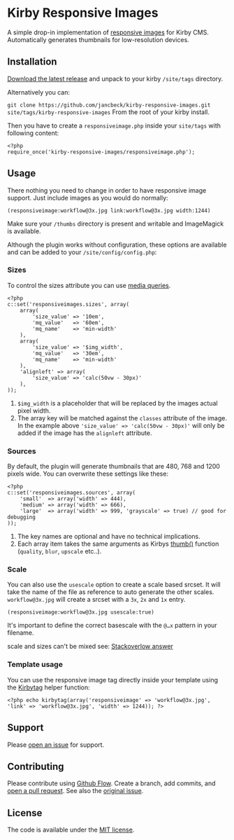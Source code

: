 # Kirby Responsive Images

A simple drop-in implementation of [responsive images](https://responsiveimages.org/) for Kirby CMS. Automatically generates thumbnails for low-resolution devices.

## Installation

[Download the latest release](https://github.com/jancbeck/kirby-responsive-images/releases/) and unpack to your kirby `/site/tags` directory.

Alternatively you can:

``git clone https://github.com/jancbeck/kirby-responsive-images.git site/tags/kirby-responsive-images``
From the root of your kirby install. 

Then you have to create a ``responsiveimage.php`` inside your ``site/tags`` with following content:

```
<?php
require_once('kirby-responsive-images/responsiveimage.php');
```

## Usage

There nothing you need to change in order to have responsive image support. Just include images as you would do normally:

`(responsiveimage:workflow@3x.jpg link:workflow@3x.jpg width:1244)`

Make sure your `/thumbs` directory is present and writable and ImageMagick is available.

Although the plugin works without configuration, these options are available and can be added to your `/site/config/config.php`:

### Sizes

To control the sizes attribute you can use [media queries](https://ericportis.com/posts/2014/srcset-sizes/).

```
<?php
c::set('responsiveimages.sizes', array( 
    array(
        'size_value' => '10em',
        'mq_value'   => '60em',
        'mq_name'    => 'min-width'
    ),
    array(
        'size_value' => '$img_width',
        'mq_value'   => '30em',
        'mq_name'    => 'min-width'
    ),
    'alignleft' => array(
        'size_value' => 'calc(50vw - 30px)'
    ),
));
```

1. `$img_width` is a placeholder that will be replaced by the images actual pixel width.
2. The array key will be matched against the `classes` attribute of the image. In the example above `'size_value' => 'calc(50vw - 30px)'` will only be added if the image has the `alignleft` attribute.

### Sources

By default, the plugin will generate thumbnails that are 480, 768 and 1200 pixels wide. You can overwrite these settings like these: 

```
<?php
c::set('responsiveimages.sources', array( 
    'small'  => array('width' => 444),
    'medium' => array('width' => 666),
    'large'  => array('width' => 999, 'grayscale' => true) // good for debugging
));
```

1. The key names are optional and have no technical implications.
2. Each array item takes the same arguments as Kirbys [thumb()](http://getkirby.com/docs/cheatsheet/helpers/thumb) function (`quality`, `blur`, `upscale` etc..).

### Scale

You can also use the `usescale` option to create a scale based srcset. It will take the name of the file as reference to auto generate the other scales.
`workflow@3x.jpg` will create a srcset with a `3x`, `2x` and `1x` entry.

`(responsiveimage:workflow@3x.jpg usescale:true)`

It's important to define the correct basescale with the `@…x` pattern in your filename.

scale and sizes can't be mixed see: [Stackoverlow answer](http://stackoverflow.com/questions/26928828/html5-srcset-mixing-x-and-w-syntax/26937237#26937237)

### Template usage

You can use the responsive image tag directly inside your template using the [Kirbytag](http://getkirby.com/docs/cheatsheet/helpers/kirbytag) helper function: 

```
<?php echo kirbytag(array('responsiveimage' => 'workflow@3x.jpg', 'link' => 'workflow@3x.jpg', 'width' => 1244)); ?>
```

## Support

Please [open an issue](https://github.com/jancbeck/kirby-responsive-images/issues/new) for support.

## Contributing

Please contribute using [Github Flow](https://guides.github.com/introduction/flow/). Create a branch, add commits, and [open a pull request](https://github.com/jancbeck/kirby-responsive-images/compare/).
See also the [original issue](https://github.com/getkirby/kirby/issues/73#issuecomment-149279023). 

## License

The code is available under the [MIT license](https://opensource.org/licenses/MIT).